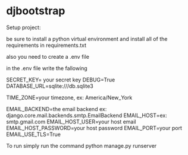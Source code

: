 # djbootstrap

Setup project:

be sure to install a python virtual environment and install all of the requirements in requirements.txt

also you need to create a  .env file

in the .env file write the fallowing

SECRET_KEY= your secret key
DEBUG=True
DATABASE_URL=sqlite:///db.sqlite3

TIME_ZONE=your timezone, ex: America/New_York

EMAIL_BACKEND=the email backend ex: django.core.mail.backends.smtp.EmailBackend
EMAIL_HOST=ex: smtp.gmail.com
EMAIL_HOST_USER=your host email
EMAIL_HOST_PASSWORD=your host password
EMAIL_PORT=your port
EMAIL_USE_TLS=True



To run simply run the command
python manage.py runserver